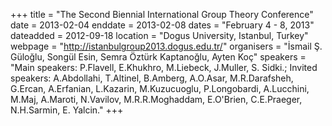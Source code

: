 +++
title = "The Second Biennial International Group Theory Conference"
date = 2013-02-04
enddate = 2013-02-08
dates = "February 4 - 8, 2013"
dateadded = 2012-09-18
location = "Dogus University, Istanbul, Turkey"
webpage = "http://istanbulgroup2013.dogus.edu.tr/"
organisers = "İsmail Ş. Güloğlu, Songül Esin, Semra Öztürk Kaptanoğlu, Ayten Koç"
speakers = "Main speakers: P.Flavell, E.Khukhro, M.Liebeck, J.Muller, S. Sidki.; Invited speakers: A.Abdollahi, T.Altinel, B.Amberg, A.O.Asar, M.R.Darafsheh, G.Ercan, A.Erfanian,  L.Kazarin, M.Kuzucuoglu, P.Longobardi, A.Lucchini, M.Maj, A.Maroti, N.Vavilov, M.R.R.Moghaddam, E.O'Brien, C.E.Praeger, N.H.Sarmin, E. Yalcin."
+++
